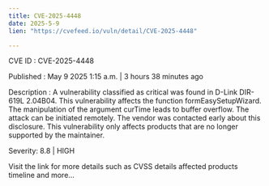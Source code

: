 ```yaml
---
title: CVE-2025-4448
date: 2025-5-9
lien: "https://cvefeed.io/vuln/detail/CVE-2025-4448"

---
```


CVE ID : CVE-2025-4448

Published :  May 9
2025
1:15 a.m. | 3 hours
38 minutes ago

Description : A vulnerability classified as critical was found in D-Link DIR-619L 2.04B04. This vulnerability affects the function formEasySetupWizard. The manipulation of the argument curTime leads to buffer overflow. The attack can be initiated remotely. The vendor was contacted early about this disclosure. This vulnerability only affects products that are no longer supported by the maintainer.

Severity: 8.8 | HIGH

Visit the link for more details
such as CVSS details
affected products
timeline
and more...
